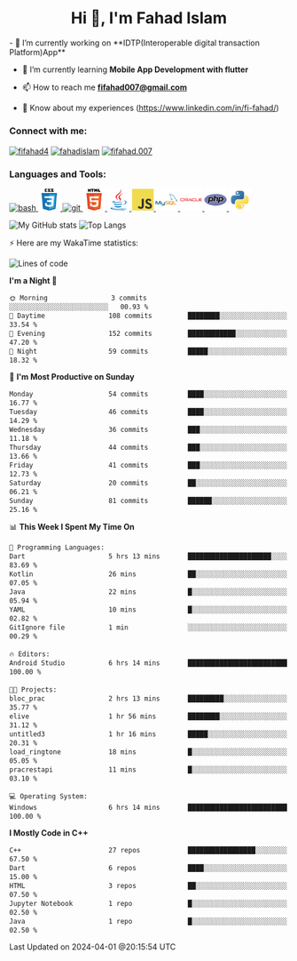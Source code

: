 <h1 align="center">Hi 👋, I'm Fahad Islam</h1>
- 🔭 I’m currently working on **IDTP(Interoperable digital transaction Platform)App**

- 🌱 I’m currently learning **Mobile App Development with flutter**

- 📫 How to reach me **fifahad007@gmail.com**

- 📄 Know about my experiences (https://www.linkedin.com/in/fi-fahad/)

<h3 align="left">Connect with me:</h3>
<p align="left">
<a href="https://twitter.com/fifahad4" target="blank"><img align="center" src="https://raw.githubusercontent.com/rahuldkjain/github-profile-readme-generator/master/src/images/icons/Social/twitter.svg" alt="fifahad4" height="30" width="40" /></a>
<a href="https://www.linkedin.com/in/fi-fahad/" target="blank"><img align="center" src="https://raw.githubusercontent.com/rahuldkjain/github-profile-readme-generator/master/src/images/icons/Social/linked-in-alt.svg" alt="fahadislam" height="30" width="40" /></a>
<a href="https://fb.com/fifahad.007" target="blank"><img align="center" src="https://raw.githubusercontent.com/rahuldkjain/github-profile-readme-generator/master/src/images/icons/Social/facebook.svg" alt="fifahad.007" height="30" width="40" /></a>
</p>

<h3 align="left">Languages and Tools:</h3>
<p align="left"> <a href="https://www.gnu.org/software/bash/" target="_blank" rel="noreferrer"> <img src="https://www.vectorlogo.zone/logos/gnu_bash/gnu_bash-icon.svg" alt="bash" width="40" height="40"/> </a> <a href="https://www.w3schools.com/css/" target="_blank" rel="noreferrer"> <img src="https://raw.githubusercontent.com/devicons/devicon/master/icons/css3/css3-original-wordmark.svg" alt="css3" width="40" height="40"/> </a> <a href="https://git-scm.com/" target="_blank" rel="noreferrer"> <img src="https://www.vectorlogo.zone/logos/git-scm/git-scm-icon.svg" alt="git" width="40" height="40"/> </a> <a href="https://www.w3.org/html/" target="_blank" rel="noreferrer"> <img src="https://raw.githubusercontent.com/devicons/devicon/master/icons/html5/html5-original-wordmark.svg" alt="html5" width="40" height="40"/> </a> <a href="https://www.java.com" target="_blank" rel="noreferrer"> <img src="https://raw.githubusercontent.com/devicons/devicon/master/icons/java/java-original.svg" alt="java" width="40" height="40"/> </a> <a href="https://developer.mozilla.org/en-US/docs/Web/JavaScript" target="_blank" rel="noreferrer"> <img src="https://raw.githubusercontent.com/devicons/devicon/master/icons/javascript/javascript-original.svg" alt="javascript" width="40" height="40"/> </a> <a href="https://www.mysql.com/" target="_blank" rel="noreferrer"> <img src="https://raw.githubusercontent.com/devicons/devicon/master/icons/mysql/mysql-original-wordmark.svg" alt="mysql" width="40" height="40"/> </a> <a href="https://www.oracle.com/" target="_blank" rel="noreferrer"> <img src="https://raw.githubusercontent.com/devicons/devicon/master/icons/oracle/oracle-original.svg" alt="oracle" width="40" height="40"/> </a> <a href="https://www.php.net" target="_blank" rel="noreferrer"> <img src="https://raw.githubusercontent.com/devicons/devicon/master/icons/php/php-original.svg" alt="php" width="40" height="40"/> </a> <a href="https://www.python.org" target="_blank" rel="noreferrer"> <img src="https://raw.githubusercontent.com/devicons/devicon/master/icons/python/python-original.svg" alt="python" width="40" height="40"/> </a> </p>

![My GitHub stats](https://github-readme-stats.vercel.app/api?username=Fahaddada47&show_icons=true&theme=radical)
![Top Langs](https://github-readme-stats.vercel.app/api/top-langs/?username=Fahaddada47&layout=donut)


⚡ Here are my WakaTime statistics:

<!--START_SECTION:waka-->
![Lines of code](https://img.shields.io/badge/From%20Hello%20World%20I%27ve%20Written-448.5%20thousand%20lines%20of%20code-blue)

**I'm a Night 🦉** 

```text
🌞 Morning                3 commits           ░░░░░░░░░░░░░░░░░░░░░░░░░   00.93 % 
🌆 Daytime                108 commits         ████████░░░░░░░░░░░░░░░░░   33.54 % 
🌃 Evening                152 commits         ████████████░░░░░░░░░░░░░   47.20 % 
🌙 Night                  59 commits          █████░░░░░░░░░░░░░░░░░░░░   18.32 % 
```
📅 **I'm Most Productive on Sunday** 

```text
Monday                   54 commits          ████░░░░░░░░░░░░░░░░░░░░░   16.77 % 
Tuesday                  46 commits          ████░░░░░░░░░░░░░░░░░░░░░   14.29 % 
Wednesday                36 commits          ███░░░░░░░░░░░░░░░░░░░░░░   11.18 % 
Thursday                 44 commits          ███░░░░░░░░░░░░░░░░░░░░░░   13.66 % 
Friday                   41 commits          ███░░░░░░░░░░░░░░░░░░░░░░   12.73 % 
Saturday                 20 commits          ██░░░░░░░░░░░░░░░░░░░░░░░   06.21 % 
Sunday                   81 commits          ██████░░░░░░░░░░░░░░░░░░░   25.16 % 
```


📊 **This Week I Spent My Time On** 

```text
💬 Programming Languages: 
Dart                     5 hrs 13 mins       █████████████████████░░░░   83.69 % 
Kotlin                   26 mins             ██░░░░░░░░░░░░░░░░░░░░░░░   07.05 % 
Java                     22 mins             █░░░░░░░░░░░░░░░░░░░░░░░░   05.94 % 
YAML                     10 mins             █░░░░░░░░░░░░░░░░░░░░░░░░   02.82 % 
GitIgnore file           1 min               ░░░░░░░░░░░░░░░░░░░░░░░░░   00.29 % 

🔥 Editors: 
Android Studio           6 hrs 14 mins       █████████████████████████   100.00 % 

🐱‍💻 Projects: 
bloc_prac                2 hrs 13 mins       █████████░░░░░░░░░░░░░░░░   35.77 % 
elive                    1 hr 56 mins        ████████░░░░░░░░░░░░░░░░░   31.12 % 
untitled3                1 hr 16 mins        █████░░░░░░░░░░░░░░░░░░░░   20.31 % 
load_ringtone            18 mins             █░░░░░░░░░░░░░░░░░░░░░░░░   05.05 % 
pracrestapi              11 mins             █░░░░░░░░░░░░░░░░░░░░░░░░   03.10 % 

💻 Operating System: 
Windows                  6 hrs 14 mins       █████████████████████████   100.00 % 
```

**I Mostly Code in C++** 

```text
C++                      27 repos            █████████████████░░░░░░░░   67.50 % 
Dart                     6 repos             ████░░░░░░░░░░░░░░░░░░░░░   15.00 % 
HTML                     3 repos             ██░░░░░░░░░░░░░░░░░░░░░░░   07.50 % 
Jupyter Notebook         1 repo              █░░░░░░░░░░░░░░░░░░░░░░░░   02.50 % 
Java                     1 repo              █░░░░░░░░░░░░░░░░░░░░░░░░   02.50 % 
```




 Last Updated on 2024-04-01 @20:15:54 UTC
<!--END_SECTION:waka-->
